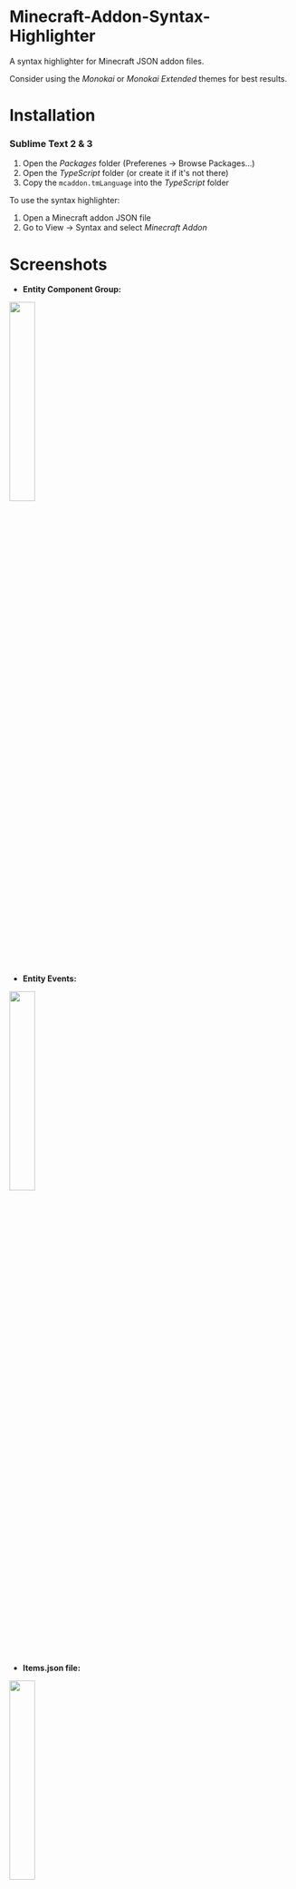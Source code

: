 # Minecraft-Addon-Syntax-Highlighter
A syntax highlighter for Minecraft JSON addon files.

Consider using the _Monokai_ or _Monokai Extended_ themes for best results.

# Installation

### Sublime Text 2 & 3

1. Open the _Packages_ folder (Preferenes -> Browse Packages...)
2. Open the _TypeScript_ folder (or create it if it's not there)
3. Copy the `mcaddon.tmLanguage` into the _TypeScript_ folder

To use the syntax highlighter:
1. Open a Minecraft addon JSON file
2. Go to View -> Syntax and select _Minecraft Addon_

# Screenshots

* **Entity Component Group:**

<img src="http://i.imgur.com/smwBV0K.png" width="30%">

* **Entity Events:**

<img src="http://i.imgur.com/rWQugwS.png" width="30%">

* **Items.json file:**

<img src="http://i.imgur.com/2hUzw9f.png" width="30%">

* **Trade JSON files:**

<img src="http://i.imgur.com/QxoJjgN.png" width="30%">

* **Loot Tables:**

<img src="http://i.imgur.com/Om0IiPk.png" width="30%">
